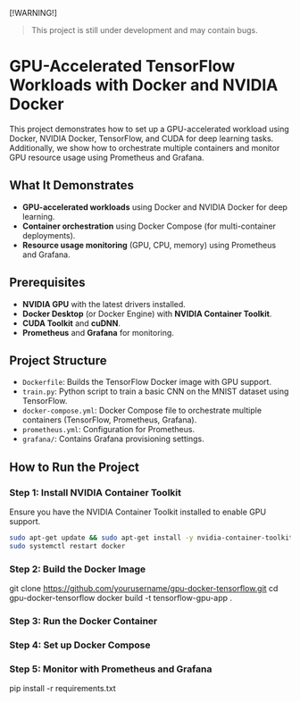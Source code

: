 [!WARNING!]
>This project is still under development and may contain bugs.

# GPU-Accelerated TensorFlow Workloads with Docker and NVIDIA Docker

This project demonstrates how to set up a GPU-accelerated workload using Docker, NVIDIA Docker, TensorFlow, and CUDA for deep learning tasks. Additionally, we show how to orchestrate multiple containers and monitor GPU resource usage using Prometheus and Grafana.

## What It Demonstrates
- **GPU-accelerated workloads** using Docker and NVIDIA Docker for deep learning.
- **Container orchestration** using Docker Compose (for multi-container deployments).
- **Resource usage monitoring** (GPU, CPU, memory) using Prometheus and Grafana.

## Prerequisites
- **NVIDIA GPU** with the latest drivers installed.
- **Docker Desktop** (or Docker Engine) with **NVIDIA Container Toolkit**.
- **CUDA Toolkit** and **cuDNN**.
- **Prometheus** and **Grafana** for monitoring.

## Project Structure
- `Dockerfile`: Builds the TensorFlow Docker image with GPU support.
- `train.py`: Python script to train a basic CNN on the MNIST dataset using TensorFlow.
- `docker-compose.yml`: Docker Compose file to orchestrate multiple containers (TensorFlow, Prometheus, Grafana).
- `prometheus.yml`: Configuration for Prometheus.
- `grafana/`: Contains Grafana provisioning settings.

## How to Run the Project

### Step 1: Install NVIDIA Container Toolkit
Ensure you have the NVIDIA Container Toolkit installed to enable GPU support.

```bash
sudo apt-get update && sudo apt-get install -y nvidia-container-toolkit
sudo systemctl restart docker
```

### Step 2: Build the Docker Image
git clone https://github.com/yourusername/gpu-docker-tensorflow.git
cd gpu-docker-tensorflow
docker build -t tensorflow-gpu-app .

### Step 3: Run the Docker Container

### Step 4: Set up Docker Compose

### Step 5: Monitor with Prometheus and Grafana

pip install -r requirements.txt
